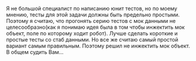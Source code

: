 Я не большой специалист по написанию юнит тестов, но по моему мнению, тесты для этой задачи должны быть предельно простыми. 
Поэтому я считаю, что прогонять серию тестов с мок данными не целесообразно(как я понимаю идея была в том чтобы инжектить мок объект, поле по которому ходит робот). 
Лучше сделать короткие и простые тесты со стаб данными. Но все же считаю самый простой вариант самым правильным. Поэтому решил не инжектить  мок объект. В общем судить Вам...